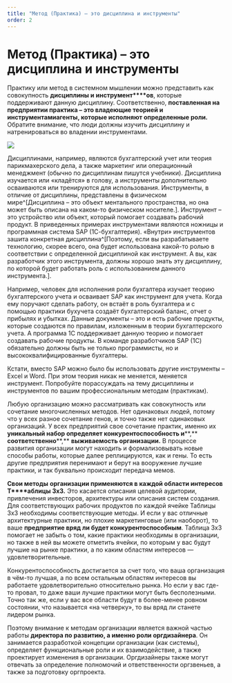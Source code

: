 ```yaml
---
title: "Метод (Практика) – это дисциплина и инструменты"
order: 2
---
```


# Метод (Практика) – это дисциплина и инструменты

Практику или метод в системном мышлении можно представить как совокупность **дисциплины и** **инструмент****ов**, которые поддерживают данную дисциплину. Соответственно, **поставленная на предприятии практика – это владеющие теорией и** **инструментами****агенты, которые исполняют определенные роли****.** Обратите внимание, что люди должны изучить дисциплину и натренироваться во владении инструментами.

![](/ru/personal/systems-thinking-introduction/37.png)

Дисциплинами, например, являются бухгалтерский учет или теория парикмахерского дела, а также маркетинг или операционный менеджмент (обычно по дисциплинам пишутся учебники). Дисциплина изучается или «кладётся» в голову, а инструменты дополнительно осваиваются или тренируются для использования. Инструменты, в отличие от дисциплины, представлены в физическом мире^[Дисциплина – это объект ментального пространства, но она может быть описана на каком-то физическом носителе.]. Инструмент – это устройство или объект, который помогает создавать рабочий продукт. В приведенных примерах инструментами являются ножницы и программная система SAP (1С-бухгалтерия). «Внутри» инструментов зашита конкретная дисциплина^[Поэтому, если вы разрабатываете технологию, скорее всего, она будет использована какой-то ролью в соответствии с определенной дисциплиной как инструмент. А вы, как разработчик этого инструмента, должны хорошо знать эту дисциплину, по которой будет работать роль с использованием данного инструмента.].

Например, человек для исполнения роли бухгалтера изучает теорию бухгалтерского учета и осваивает SAP как инструмент для учета. Когда ему поручают сделать работу, он встаёт в роль бухгалтера и с помощью практики бухучета создаёт бухгалтерский баланс, отчет о прибылях и убытках. Данные документы – это и есть рабочие продукты, которые создаются по правилам, изложенным в теории бухгалтерского учета. А программа 1С поддерживает данную теорию и помогает создавать рабочие продукты. В команде разработчиков SAP (1С) обязательно должны быть не только программисты, но и высококвалифицированные бухгалтеры.

Кстати, вместо SAP можно было бы использовать другие инструменты – Excel и Word. При этом теория никак не меняется, меняется инструмент. Попробуйте порассуждать на тему дисциплины и инструментов по вашим профессиональным методам (практикам).

Любую организацию можно рассматривать как совокупность или сочетание многочисленных методов. Нет одинаковых людей, потому что у всех разное сочетание генов, и точно также нет одинаковых организаций. У всех предприятий свое сочетание практик, именно их **уникальный набор определяет конкурентоспособность и****,** **соответственно****,** **выживаемость организации.** В процессе развития организации могут находить и формализовывать новые способы работы, которые далее реплицируются, как и гены. То есть другие предприятия перенимают и берут на вооружение лучшие практики, и так буквально происходит передача мемов.

**Свои методы** **организации применяются в каждой области интересов** **Т****аблицы 3х3.** Это касается описания целевой аудитории, привлечения инвесторов, архитектуры или описания систем создания. Для соответствующих рабочих продуктов по каждой ячейке Таблицы 3х3 необходимы соответствующие методы. И если у вас отличные архитектурные практики, но плохие маркетинговые (или наоборот), то ваше **предприятие вряд ли будет конкурентоспособным**. Таблица 3х3 помогает не забыть о том, какие практики необходимы в организации, но также в ней вы можете отметить ячейки, по которым у вас будут лучшие на рынке практики, а по каким областям интересов — удовлетворительные.

Конкурентоспособность достигается за счет того, что ваша организация в чём-то лучшая, а по всем остальным областям интересов вы работаете удовлетворительно относительно рынка. Но если у вас где-то провал, то даже ваши лучшие практики могут быть бесполезными. Точно так же, если у вас все области будут в более-менее ровном состоянии, что называется «на четверку», то вы вряд ли станете лидером рынка.

Поэтому внимание к методам организации является важной частью работы **директора по развитию, а именно роли оргдизайнера**. Он занимается разработкой концепции организации (как системы), определяет функциональные роли и их взаимодействие, а также проектирует изменения в организации. Оргдизайнеры также могут отвечать за определение полномочий и ответственности оргзвеньев, а также за подготовку оргпроекта.